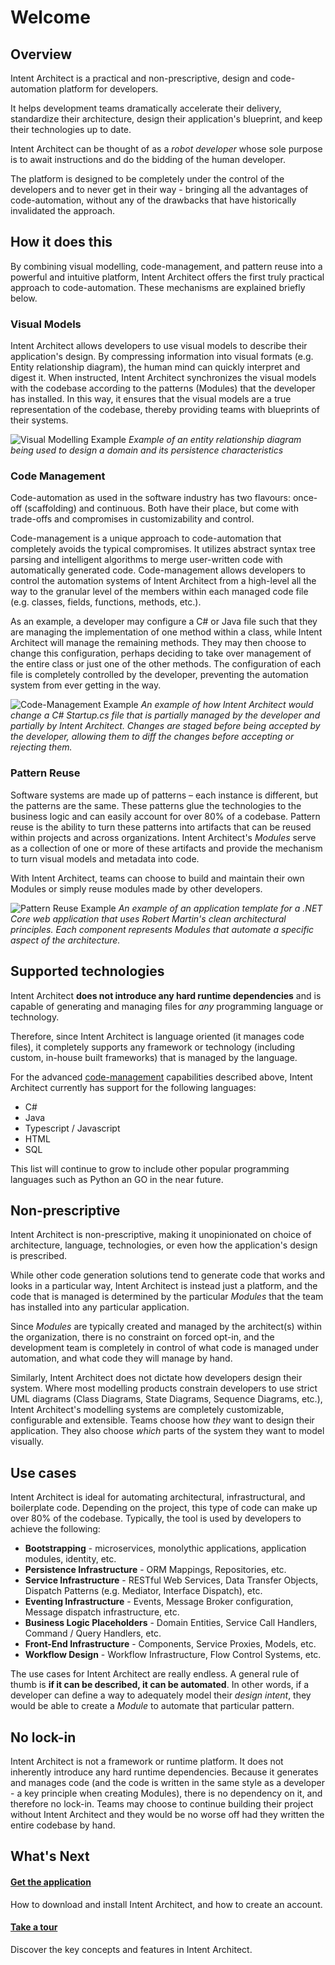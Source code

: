 # Welcome

## Overview

Intent Architect is a practical and non-prescriptive, design and code-automation platform for developers.

It helps development teams dramatically accelerate their delivery, standardize their architecture, design their application's blueprint, and keep their technologies up to date.

Intent Architect can be thought of as a _robot developer_ whose sole purpose is to await instructions and do the bidding of the human developer.

The platform is designed to be completely under the control of the developers and to never get in their way - bringing all the advantages of code-automation, without any of the drawbacks that have historically invalidated the approach.

## How it does this

By combining visual modelling, code-management, and pattern reuse into a powerful and intuitive platform, Intent Architect offers the first truly practical approach to code-automation. These mechanisms are explained briefly below.

### Visual Models

Intent Architect allows developers to use visual models to describe their application's design. By compressing information into visual formats (e.g. Entity relationship diagram), the human mind can quickly interpret and digest it. When instructed, Intent Architect synchronizes the visual models with the codebase according to the patterns (Modules) that the developer has installed. In this way, it ensures that the visual models are a true representation of the codebase, thereby providing teams with blueprints of their systems.

![Visual Modelling Example](images/visual-modelling-example-dark.png)
_Example of an entity relationship diagram being used to design a domain and its persistence characteristics_

### Code Management

Code-automation as used in the software industry has two flavours: once-off (scaffolding) and continuous.
Both have their place, but come with trade-offs and compromises in customizability and control.

Code-management is a unique approach to code-automation that completely avoids the typical compromises. It utilizes abstract syntax tree parsing and intelligent algorithms to merge user-written code with automatically generated code. Code-management allows developers to control the automation systems of Intent Architect from a high-level all the way to the granular level of the members within each managed code file (e.g. classes, fields, functions, methods, etc.). 

As an example, a developer may configure a C# or Java file such that they are managing the implementation of one method within a class, while Intent Architect will manage the remaining methods. They may then choose to change this configuration, perhaps deciding to take over management of the entire class or just one of the other methods. The configuration of each file is completely controlled by the developer, preventing the automation system from ever getting in the way.

![Code-Management Example](images/code-management-example-dark.png)
_An example of how Intent Architect would change a C# Startup.cs file that is partially managed by the developer and partially by Intent Architect. Changes are staged before being accepted by the developer, allowing them to diff the changes before accepting or rejecting them._

### Pattern Reuse

Software systems are made up of patterns – each instance is different, but the patterns are the same. These patterns glue the technologies to the business logic and can easily account for over 80% of a codebase. Pattern reuse is the ability to turn these patterns into artifacts that can be reused within projects and across organizations. Intent Architect's _Modules_ serve as a collection of one or more of these artifacts and provide the mechanism to turn visual models and metadata into code.

With Intent Architect, teams can choose to build and maintain their own Modules or simply reuse modules made by other developers.

![Pattern Reuse Example](images/pattern-reuse-example-dark.png)
_An example of an application template for a .NET Core web application that uses Robert Martin's clean architectural principles. Each component represents Modules that automate a specific aspect of the architecture._

## Supported technologies

Intent Architect **does not introduce any hard runtime dependencies** and is capable of generating and managing files for _any_ programming language or technology.

Therefore, since Intent Architect is language oriented (it manages code files), it completely supports any framework or technology (including custom, in-house built frameworks) that is managed by the language.

For the advanced [code-management](#code-management) capabilities described above, Intent Architect currently has support for the following languages:
 - C#
 - Java
 - Typescript / Javascript
 - HTML
 - SQL

This list will continue to grow to include other popular programming languages such as Python an GO in the near future.

## Non-prescriptive

Intent Architect is non-prescriptive, making it unopinionated on choice of architecture, language, technologies, or even how the application's design is prescribed.

While other code generation solutions tend to generate code that works and looks in a particular way, Intent Architect is instead just a platform, and the code that is managed is determined by the particular _Modules_ that the team has installed into any particular application.

Since _Modules_ are typically created and managed by the architect(s) within the organization, there is no constraint on forced opt-in, and the development team is completely in control of what code is managed under automation, and what code they will manage by hand.

Similarly, Intent Architect does not dictate how developers design their system. Where most modelling products constrain developers to use strict UML diagrams (Class Diagrams, State Diagrams, Sequence Diagrams, etc.), Intent Architect's modelling systems are completely customizable, configurable and extensible. Teams choose how _they_ want to design their application. They also choose _which_ parts of the system they want to model visually.

## Use cases

Intent Architect is ideal for automating architectural, infrastructural, and boilerplate code. Depending on the project, this type of code can make up over 80% of the codebase. Typically, the tool is used by developers to achieve the following:
- **Bootstrapping** - microservices, monolythic applications, application modules, identity, etc.
- **Persistence Infrastructure** - ORM Mappings, Repositories, etc.
- **Service Infrastructure** - RESTful Web Services, Data Transfer Objects, Dispatch Patterns (e.g. Mediator, Interface Dispatch), etc.
- **Eventing Infrastructure** - Events, Message Broker configuration, Message dispatch infrastructure, etc.
- **Business Logic Placeholders** - Domain Entities, Service Call Handlers, Command / Query Handlers, etc.
- **Front-End Infrastructure** - Components, Service Proxies, Models, etc.
- **Workflow Design** - Workflow Infrastructure, Flow Control Systems, etc.

The use cases for Intent Architect are really endless. A general rule of thumb is **if it can be described, it can be automated**. In other words, if a developer can define a way to adequately model their _design intent_, they would be able to create a _Module_ to automate that particular pattern.

## No lock-in

Intent Architect is not a framework or runtime platform. It does not inherently introduce any hard runtime dependencies. Because it generates and manages code (and the code is written in the same style as a developer - a key principle when creating Modules), there is no dependency on it, and therefore no lock-in. Teams may choose to continue building their project without Intent Architect and they would be no worse off had they written the entire codebase by hand.

## What's Next

#### [Get the application](get-the-application.md)

How to download and install Intent Architect, and how to create an account.

#### [Take a tour](take-a-tour.md)

Discover the key concepts and features in Intent Architect.